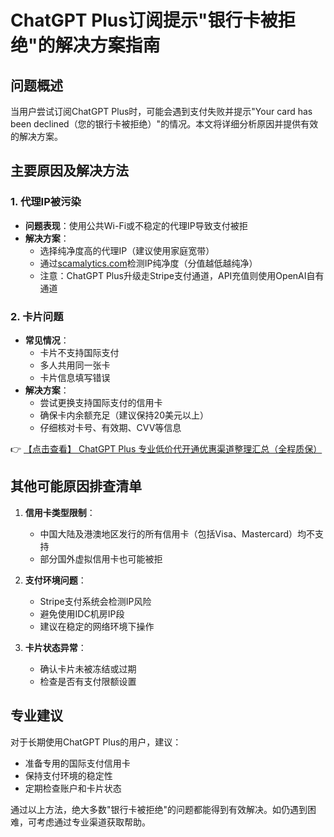 # ChatGPT Plus订阅提示"银行卡被拒绝"的解决方案指南

## 问题概述
当用户尝试订阅ChatGPT Plus时，可能会遇到支付失败并提示"Your card has been declined（您的银行卡被拒绝）"的情况。本文将详细分析原因并提供有效的解决方案。

## 主要原因及解决方法

### 1. 代理IP被污染
- **问题表现**：使用公共Wi-Fi或不稳定的代理IP导致支付被拒
- **解决方案**：
  - 选择纯净度高的代理IP（建议使用家庭宽带）
  - 通过[scamalytics.com](https://bit.ly/DaiKai)检测IP纯净度（分值越低越纯净）
  - 注意：ChatGPT Plus升级走Stripe支付通道，API充值则使用OpenAI自有通道

### 2. 卡片问题
- **常见情况**：
  - 卡片不支持国际支付
  - 多人共用同一张卡
  - 卡片信息填写错误
- **解决方案**：
  - 尝试更换支持国际支付的信用卡
  - 确保卡内余额充足（建议保持20美元以上）
  - 仔细核对卡号、有效期、CVV等信息

👉 [【点击查看】 ChatGPT Plus 专业低价代开通优惠渠道整理汇总（全程质保）](https://bit.ly/DaiKai)

## 其他可能原因排查清单

1. **信用卡类型限制**：
   - 中国大陆及港澳地区发行的所有信用卡（包括Visa、Mastercard）均不支持
   - 部分国外虚拟信用卡也可能被拒

2. **支付环境问题**：
   - Stripe支付系统会检测IP风险
   - 避免使用IDC机房IP段
   - 建议在稳定的网络环境下操作

3. **卡片状态异常**：
   - 确认卡片未被冻结或过期
   - 检查是否有支付限额设置

## 专业建议
对于长期使用ChatGPT Plus的用户，建议：
- 准备专用的国际支付信用卡
- 保持支付环境的稳定性
- 定期检查账户和卡片状态

通过以上方法，绝大多数"银行卡被拒绝"的问题都能得到有效解决。如仍遇到困难，可考虑通过专业渠道获取帮助。